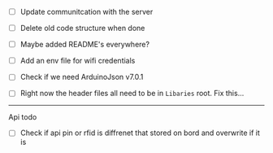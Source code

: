 - [ ] Update communitcation with the server
- [ ] Delete old code structure when done
- [ ] Maybe added README's everywhere?
- [ ] Add an env file for wifi credentials
- [ ] Check if we need ArduinoJson v7.0.1

- [ ] Right now the header files all need to be in `Libaries` root. Fix this...

---

Api todo
- [ ] Check if api pin or rfid is diffrenet that stored on bord and overwrite if it is